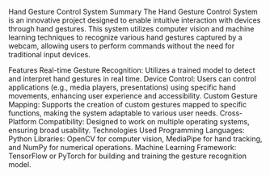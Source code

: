 Hand Gesture Control System
Summary
The Hand Gesture Control System is an innovative project designed to enable intuitive interaction with devices through hand gestures. This system utilizes computer vision and machine learning techniques to recognize various hand gestures captured by a webcam, allowing users to perform commands without the need for traditional input devices.

Features
Real-time Gesture Recognition: Utilizes a trained model to detect and interpret hand gestures in real time.
Device Control: Users can control applications (e.g., media players, presentations) using specific hand movements, enhancing user experience and accessibility.
Custom Gesture Mapping: Supports the creation of custom gestures mapped to specific functions, making the system adaptable to various user needs.
Cross-Platform Compatibility: Designed to work on multiple operating systems, ensuring broad usability.
Technologies Used
Programming Languages: Python
Libraries: OpenCV for computer vision, MediaPipe for hand tracking, and NumPy for numerical operations.
Machine Learning Framework: TensorFlow or PyTorch for building and training the gesture recognition model.
